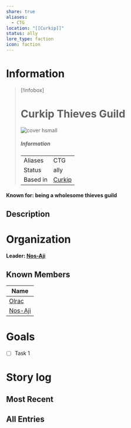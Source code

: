 ```yaml
---
share: true
aliases:
  - CTG
location: "[[Curkip]]"
status: ally
lore_type: faction
icon: faction
---
```

# Information
> [!infobox]
> # Curkip Thieves Guild
> ![cover hsmall](insertimage.png)
> ##### Information
> |   |  |
> | ---- | ---- |
> | Aliases | CTG|
> | Status| ally|
> | Based in|  [Curkip](../Locations/Settlements/Curkip.md)|
#### Known for: being a wholesome thieves guild
## Description
# Organization
#### Leader: [Nos-Aji](../NPCs/Nos-Aji.md)
## Known Members
| Name                         |
| ---------------------------- |
| [Olrac](../NPCs/Olrac.md)     |
| [Nos-Aji](../NPCs/Nos-Aji.md) |

# Goals
- [ ] Task 1
# Story log
## Most Recent

## All Entries
